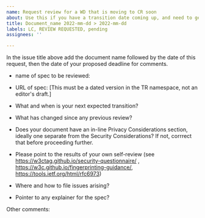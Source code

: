 ```yaml
---
name: Request review for a WD that is moving to CR soon
about: Use this if you have a transition date coming up, and need to get a final review.
title: Document_name 2022-mm-dd > 2022-mm-dd
labels: LC, REVIEW REQUESTED, pending
assignees: ''

---
```


In the issue title above add the document name followed by the date of this request, then the date of your proposed deadline for comments.

- name of spec to be reviewed:
- URL of spec: [This must be a dated version in the TR namespace, not an editor's draft.]

- What and when is your next expected transition?
- What has changed since any previous review?
- Does your document have an in-line Privacy Considerations section, ideally one separate from the Security Considerations?  If not, corrrect that before proceeding further.
- Please point to the results of your own self-review (see https://w3ctag.github.io/security-questionnaire/ , https://w3c.github.io/fingerprinting-guidance/, https://tools.ietf.org/html/rfc6973)
- Where and how to file issues arising?
- Pointer to any explainer for the spec?

Other comments:
